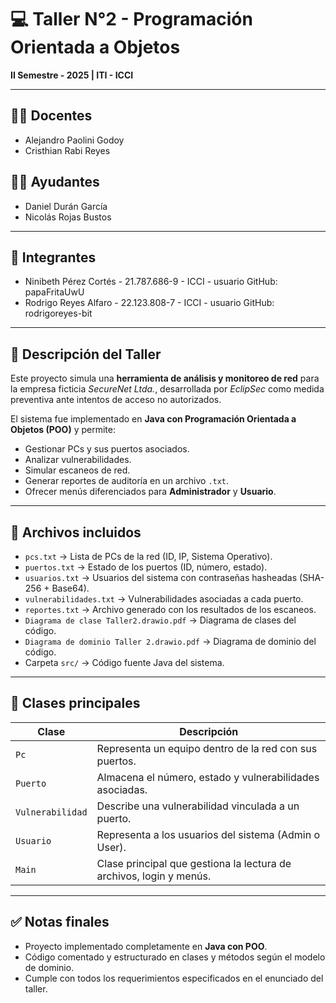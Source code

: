 # 💻 Taller N°2 - Programación Orientada a Objetos  
**II Semestre - 2025 | ITI - ICCI**

---

## 👨‍🏫 Docentes
- Alejandro Paolini Godoy  
- Cristhian Rabi Reyes  

## 👨‍💻 Ayudantes
- Daniel Durán García  
- Nicolás Rojas Bustos  

---

## 👥 Integrantes
- Ninibeth Pérez Cortés - 21.787.686-9 - ICCI - usuario GitHub: papaFritaUwU  
- Rodrigo Reyes Alfaro - 22.123.808-7 - ICCI - usuario GitHub: rodrigoreyes-bit  

---

## 🧠 Descripción del Taller
Este proyecto simula una **herramienta de análisis y monitoreo de red** para la empresa ficticia *SecureNet Ltda.*, desarrollada por *EclipSec* como medida preventiva ante intentos de acceso no autorizados.

El sistema fue implementado en **Java con Programación Orientada a Objetos (POO)** y permite:
- Gestionar PCs y sus puertos asociados.
- Analizar vulnerabilidades.
- Simular escaneos de red.
- Generar reportes de auditoría en un archivo `.txt`.
- Ofrecer menús diferenciados para **Administrador** y **Usuario**.

---

## 📂 Archivos incluidos

- `pcs.txt` → Lista de PCs de la red (ID, IP, Sistema Operativo).  
- `puertos.txt` → Estado de los puertos (ID, número, estado).  
- `usuarios.txt` → Usuarios del sistema con contraseñas hasheadas (SHA-256 + Base64).  
- `vulnerabilidades.txt` → Vulnerabilidades asociadas a cada puerto.  
- `reportes.txt` → Archivo generado con los resultados de los escaneos.
- `Diagrama de clase Taller2.drawio.pdf` → Diagrama de clases del código.
- `Diagrama de dominio Taller 2.drawio.pdf` → Diagrama de dominio del código.
- Carpeta `src/` → Código fuente Java del sistema.

---

## 🧩 Clases principales

| Clase | Descripción |
|-------|--------------|
| `Pc` | Representa un equipo dentro de la red con sus puertos. |
| `Puerto` | Almacena el número, estado y vulnerabilidades asociadas. |
| `Vulnerabilidad` | Describe una vulnerabilidad vinculada a un puerto. |
| `Usuario` | Representa a los usuarios del sistema (Admin o User). |
| `Main` | Clase principal que gestiona la lectura de archivos, login y menús. |

---

## ✅ Notas finales
- Proyecto implementado completamente en **Java con POO**.  
- Código comentado y estructurado en clases y métodos según el modelo de dominio.  
- Cumple con todos los requerimientos especificados en el enunciado del taller.
